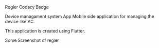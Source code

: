 Regler
Codacy Badge

Device managament system App
Mobile side application for managing the device like AC.

This application is created using Flutter.

Some Screenshot of regler
